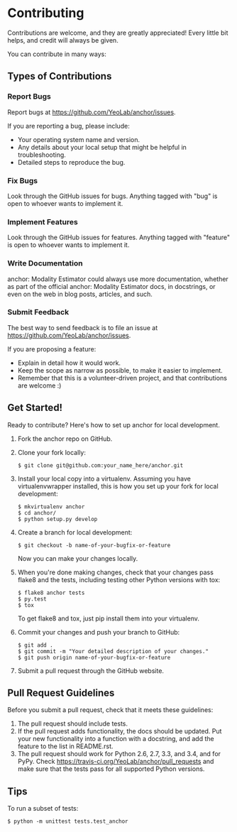 Contributing
============

Contributions are welcome, and they are greatly appreciated! Every little bit helps, and credit will always be given.

You can contribute in many ways:

Types of Contributions
----------------------

### Report Bugs

Report bugs at <https://github.com/YeoLab/anchor/issues>.

If you are reporting a bug, please include:

-   Your operating system name and version.
-   Any details about your local setup that might be helpful in troubleshooting.
-   Detailed steps to reproduce the bug.

### Fix Bugs

Look through the GitHub issues for bugs. Anything tagged with "bug" is open to whoever wants to implement it.

### Implement Features

Look through the GitHub issues for features. Anything tagged with "feature" is open to whoever wants to implement it.

### Write Documentation

anchor: Modality Estimator could always use more documentation, whether as part of the official anchor: Modality Estimator docs, in docstrings, or even on the web in blog posts, articles, and such.

### Submit Feedback

The best way to send feedback is to file an issue at <https://github.com/YeoLab/anchor/issues>.

If you are proposing a feature:

-   Explain in detail how it would work.
-   Keep the scope as narrow as possible, to make it easier to implement.
-   Remember that this is a volunteer-driven project, and that contributions are welcome :)

Get Started!
------------

Ready to contribute? Here's how to set up anchor for local development.

1.  Fork the anchor repo on GitHub.
2.  Clone your fork locally:

        $ git clone git@github.com:your_name_here/anchor.git

3.  Install your local copy into a virtualenv. Assuming you have virtualenvwrapper installed, this is how you set up your fork for local development:

        $ mkvirtualenv anchor
        $ cd anchor/
        $ python setup.py develop

4.  Create a branch for local development:

        $ git checkout -b name-of-your-bugfix-or-feature

    Now you can make your changes locally.

5.  When you're done making changes, check that your changes pass flake8 and the tests, including testing other Python versions with tox:

        $ flake8 anchor tests
        $ py.test
        $ tox

    To get flake8 and tox, just pip install them into your virtualenv.

6.  Commit your changes and push your branch to GitHub:

        $ git add .
        $ git commit -m "Your detailed description of your changes."
        $ git push origin name-of-your-bugfix-or-feature

7.  Submit a pull request through the GitHub website.

Pull Request Guidelines
-----------------------

Before you submit a pull request, check that it meets these guidelines:

1.  The pull request should include tests.
2.  If the pull request adds functionality, the docs should be updated. Put your new functionality into a function with a docstring, and add the feature to the list in README.rst.
3.  The pull request should work for Python 2.6, 2.7, 3.3, and 3.4, and for PyPy. Check <https://travis-ci.org/YeoLab/anchor/pull_requests> and make sure that the tests pass for all supported Python versions.

Tips
----

To run a subset of tests:

    $ python -m unittest tests.test_anchor
